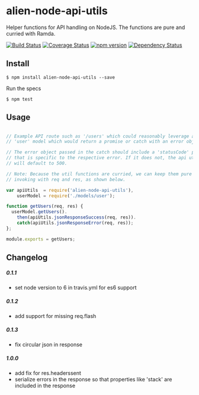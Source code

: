 # alien-node-api-utils
Helper functions for API handling on NodeJS. The functions are pure and curried with Ramda.

[![Build Status](https://travis-ci.org/AlienCreations/alien-node-api-utils.svg?branch=master)](https://travis-ci.org/AlienCreations/alien-node-api-utils) [![Coverage Status](https://coveralls.io/repos/AlienCreations/alien-node-api-utils/badge.svg?branch=master&service=github)](https://coveralls.io/github/AlienCreations/alien-node-api-utils?branch=master) [![npm version](http://img.shields.io/npm/v/alien-node-api-utils.svg)](https://npmjs.org/package/alien-node-api-utils) [![Dependency Status](https://david-dm.org/AlienCreations/alien-node-api-utils.svg)](https://david-dm.org/AlienCreations/alien-node-api-utils)

## Install

```
$ npm install alien-node-api-utils --save
```

Run the specs

```
$ npm test
```

## Usage

```js

// Example API route such as '/users' which could reasonably leverage a 
// 'user' model which would return a promise or catch with an error object.

// The error object passed in the catch should include a 'statusCode' property
// that is specific to the respective error. If it does not, the api utils 
// will default to 500.

// Note: Because the util functions are curried, we can keep them pure and by 
// invoking with req and res, as shown below.

var apiUtils  = require('alien-node-api-utils'),
    userModel = require('./models/user');

function getUsers(req, res) {
  userModel.getUsers().
    then(apiUtils.jsonResponseSuccess(req, res)).
    catch(apiUtils.jsonResponseError(req, res));
};

module.exports = getUsers;

```

## Changelog

##### 0.1.1
  - set node version to 6 in travis.yml for es6 support
 
##### 0.1.2
  - add support for missing req.flash
 
##### 0.1.3
  - fix circular json in response

##### 1.0.0
  - add fix for res.headerssent
  - serialize errors in the response so that properties like 'stack' are included in the response

